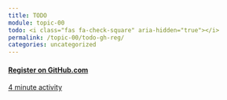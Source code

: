 ```yaml
---
title: TODO
module: topic-00
todo: <i class="fas fa-check-square" aria-hidden="true"></i>
permalink: /topic-00/todo-gh-reg/
categories: uncategorized
---
```


<div class="row text-center">
  <div class="col-lg-4">
    <div class="bs-component">
      <div class="list-group">
        <a href="https://github.com/join" target="_blank" class="list-group-item">
          <i class="icon-hw fab fa-github" aria-hidden="true"></i>
          <h4 class="list-group-item-heading">Register on GitHub.com</h4>
          <div class="divider-hw"></div>
          <p class="list-group-item-text"><i class="far fa-clock" aria-hidden="true"></i> 4 minute activity</p>
        </a>
      </div>
    </div>
  </div>
